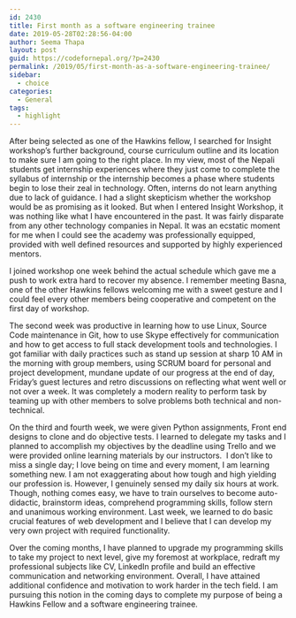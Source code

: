 ```yaml
---
id: 2430
title: First month as a software engineering trainee
date: 2019-05-28T02:28:56-04:00
author: Seema Thapa
layout: post
guid: https://codefornepal.org/?p=2430
permalink: /2019/05/first-month-as-a-software-engineering-trainee/
sidebar:
  - choice
categories:
  - General
tags:
  - highlight
---
```

After being selected as one of the Hawkins fellow, I searched for Insight workshop’s further background, course curriculum outline and its location to make sure I am going to the right place. In my view, most of the Nepali students get internship experiences where they just come to complete the syllabus of internship or the internship becomes a phase where students begin to lose their zeal in technology. Often, interns do not learn anything due to lack of guidance. I had a slight skepticism whether the workshop would be as promising as it looked. But when I entered Insight Workshop, it was nothing like what I have encountered in the past. It was fairly disparate from any other technology companies in Nepal. It was an ecstatic moment for me when I could see the academy was professionally equipped, provided with well defined resources and supported by highly experienced mentors.

I joined workshop one week behind the actual schedule which gave me a push to work extra hard to recover my absence. I remember meeting Basna, one of the other Hawkins fellows welcoming me with a sweet gesture and I could feel every other members being cooperative and competent on the first day of workshop.

The second week was productive in learning how to use Linux, Source Code maintenance in Git, how to use Skype effectively for communication and how to get access to full stack development tools and technologies. I got familiar with daily practices such as stand up session at sharp 10 AM in the morning with group members, using SCRUM board for personal and project development, mundane update of our progress at the end of day, Friday’s guest lectures and retro discussions on reflecting what went well or not over a week. It was completely a modern reality to perform task by teaming up with other members to solve problems both technical and non-technical.

On the third and fourth week, we were given Python assignments, Front end designs to clone and do objective tests. I learned to delegate my tasks and I planned to accomplish my objectives by the deadline using Trello and we were provided online learning materials by our instructors.&nbsp; I don’t like to miss a single day; I love being on time and every moment, I am learning something new. I am not exaggerating about how tough and high yielding our profession is. However, I genuinely sensed my daily six hours at work. Though, nothing comes easy, we have to train ourselves to become auto-didactic, brainstorm ideas, comprehend programming skills, follow stern and unanimous working environment. Last week, we learned to do basic crucial features of web development and I believe that I can develop my very own project with required functionality.

Over the coming months, I have planned to upgrade my programming skills to take my project to next level, give my foremost at workplace, redraft my professional subjects like CV, LinkedIn profile and build an effective communication and networking environment. Overall, I have attained additional confidence and motivation to work harder in the tech field. I am pursuing this notion in the coming days to complete my purpose of being a Hawkins Fellow and a software engineering trainee.